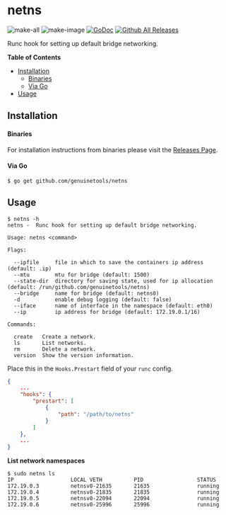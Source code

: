 # netns

![make-all](https://github.com/genuinetools/netns/workflows/make%20all/badge.svg)
![make-image](https://github.com/genuinetools/netns/workflows/make%20image/badge.svg)
[![GoDoc](https://img.shields.io/badge/godoc-reference-5272B4.svg?style=for-the-badge)](https://godoc.org/github.com/genuinetools/netns)
[![Github All Releases](https://img.shields.io/github/downloads/genuinetools/netns/total.svg?style=for-the-badge)](https://github.com/genuinetools/netns/releases)

Runc hook for setting up default bridge networking.

<!-- START doctoc generated TOC please keep comment here to allow auto update -->
<!-- DON'T EDIT THIS SECTION, INSTEAD RE-RUN doctoc TO UPDATE -->
**Table of Contents**

- [Installation](#installation)
    - [Binaries](#binaries)
    - [Via Go](#via-go)
- [Usage](#usage)

<!-- END doctoc generated TOC please keep comment here to allow auto update -->

## Installation

#### Binaries

For installation instructions from binaries please visit the [Releases Page](https://github.com/genuinetools/netns/releases).

#### Via Go

```console
$ go get github.com/genuinetools/netns
```

## Usage

```console
$ netns -h
netns -  Runc hook for setting up default bridge networking.

Usage: netns <command>

Flags:

  --ipfile     file in which to save the containers ip address (default: .ip)
  --mtu        mtu for bridge (default: 1500)
  --state-dir  directory for saving state, used for ip allocation (default: /run/github.com/genuinetools/netns)
  --bridge     name for bridge (default: netns0)
  -d           enable debug logging (default: false)
  --iface      name of interface in the namespace (default: eth0)
  --ip         ip address for bridge (default: 172.19.0.1/16)

Commands:

  create   Create a network.
  ls       List networks.
  rm       Delete a network.
  version  Show the version information.
```

Place this in the `Hooks.Prestart` field of your `runc` config.

```json
{
    ...
    "hooks": {
        "prestart": [
            {
                "path": "/path/to/netns"
            }
        ]
    },
    ...
}
```

**List network namespaces**

```console
$ sudo netns ls
IP                  LOCAL VETH          PID                 STATUS
172.19.0.3          netnsv0-21635       21635               running
172.19.0.4          netnsv0-21835       21835               running
172.19.0.5          netnsv0-22094       22094               running
172.19.0.6          netnsv0-25996       25996               running
```
